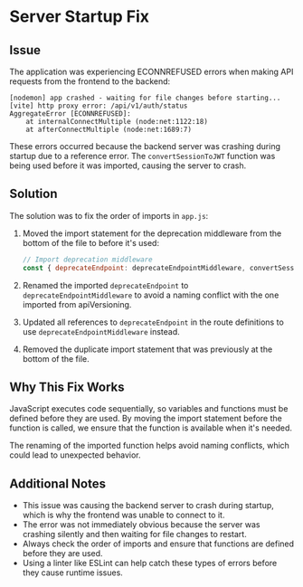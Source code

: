 # Server Startup Fix

## Issue
The application was experiencing ECONNREFUSED errors when making API requests from the frontend to the backend:

```
[nodemon] app crashed - waiting for file changes before starting...
[vite] http proxy error: /api/v1/auth/status
AggregateError [ECONNREFUSED]: 
    at internalConnectMultiple (node:net:1122:18)
    at afterConnectMultiple (node:net:1689:7)
```

These errors occurred because the backend server was crashing during startup due to a reference error. The `convertSessionToJWT` function was being used before it was imported, causing the server to crash.

## Solution
The solution was to fix the order of imports in `app.js`:

1. Moved the import statement for the deprecation middleware from the bottom of the file to before it's used:
   ```javascript
   // Import deprecation middleware
   const { deprecateEndpoint: deprecateEndpointMiddleware, convertSessionToJWT } = require('./middleware/deprecation');
   ```

2. Renamed the imported `deprecateEndpoint` to `deprecateEndpointMiddleware` to avoid a naming conflict with the one imported from apiVersioning.

3. Updated all references to `deprecateEndpoint` in the route definitions to use `deprecateEndpointMiddleware` instead.

4. Removed the duplicate import statement that was previously at the bottom of the file.

## Why This Fix Works
JavaScript executes code sequentially, so variables and functions must be defined before they are used. By moving the import statement before the function is called, we ensure that the function is available when it's needed.

The renaming of the imported function helps avoid naming conflicts, which could lead to unexpected behavior.

## Additional Notes
- This issue was causing the backend server to crash during startup, which is why the frontend was unable to connect to it.
- The error was not immediately obvious because the server was crashing silently and then waiting for file changes to restart.
- Always check the order of imports and ensure that functions are defined before they are used.
- Using a linter like ESLint can help catch these types of errors before they cause runtime issues.